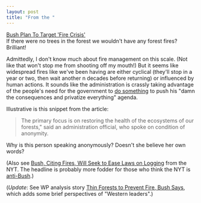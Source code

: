 ```yaml
---
layout: post
title: "From the "
---
```




<a href="http://www.washingtonpost.com/wp-dyn/articles/A47104-2002Aug21.html">Bush Plan To Target 'Fire Crisis'</a><br>
If there were no trees in the forest we wouldn't have any forest fires? Brilliant!

<p>Admittedly, I don't know much about fire management on this scale. (Not like that won't stop me from shooting off my mouth!) But it seems like widespread fires like we've been having are either cyclical (they'll stop in a year or two, then wait another n decades before returning) or influenced by human actions. It sounds like the administration is crassly taking advantage of the people's need for the government to <a href="/2002/08/21/little_voice_in_your_head.html">do something</a> to push his "damn the consequences and privatize everything" agenda.</p>

<p>Illustrative is this snippet from the article:</p>

<p><blockquote>The primary focus is on restoring the health of the ecosystems of our forests," said an administration official, who spoke on condition of anonymity.</blockquote>

<p>Why is this person speaking anonymously? Doesn't she believe her own words?</p>

<p>(Also see <a href="http://www.nytimes.com/2002/08/22/politics/22FORE.html">Bush, Citing Fires, Will Seek to Ease Laws on Logging</a> from the NYT. The headline is probably more fodder for those who think the NYT is <a href="http://talkingpointsmemo.com/aug0203.html#082102853am">anti-Bush</a>.)</p>

<p>(<em>Update</em>: See WP analysis story <a href="http://www.washingtonpost.com/wp-dyn/articles/A51173-2002Aug22.html">Thin Forests to Prevent Fire, Bush Says</a>, which adds some brief perspectives of "Western leaders".)</p>


